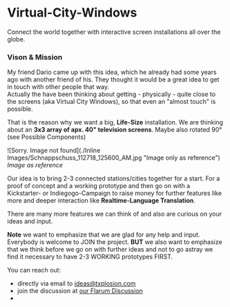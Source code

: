 # Virtual-City-Windows
Connect the world together with interactive screen installations all over the globe.

### Vison & Mission

My friend Dario came up with this idea, which he already had some years ago with another friend of his. They thought it would be a great idea to get in touch with other people that way.  
Actually the have been thinking about getting - physically - quite close to the screens (aka Virtual City Windows), so that even an "almost touch" is possible.

That is the reason why we want a big, **Life-Size** installation. We are thinking about an **3x3 array of apx. 40" television screens**. Maybe also rotated 90° (see Possible Components)

![Sorry. Image not found](./Inline Images/Schnappschuss_112718_125600_AM.jpg "Image only as reference")   
*Image as reference*

Our idea is to bring 2-3 connected stations/cities together for a start. For a proof of concept and a working prototype and then go on with a Kickstarter- or Indiegogo-Campaign to raise money for further features like more and deeper interaction like **Realtime-Language Translation**.

There are many more features we can think of and also are curious on your ideas and input.

**Note** we want to emphasize that we are glad for any help and input. Everybody is welcome to JOIN the project. 
**BUT** we also want to emphasize that we think before we go on with further ideas and not to go astray we find it necessary to have 2-3 WORKING prototypes FIRST.

You can reach out:
* directly via email to ideas@txplosion.com
* join the discussion at [our Flarum Discussion](https://discuss.txplosion.com)
* 
